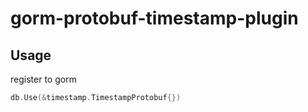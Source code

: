 # gorm-protobuf-timestamp-plugin

## Usage

register to gorm

```go
db.Use(&timestamp.TimestampProtobuf{})
```